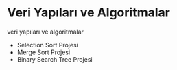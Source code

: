 # Veri Yapıları ve Algoritmalar
veri yapıları ve algoritmalar

* Selection Sort Projesi
* Merge Sort Projesi
* Binary Search Tree Projesi
